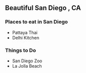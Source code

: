 ## Beautiful San Diego , CA

### Places to eat in San Diego

- Pattaya Thai
- Delhi Kitchen

### Things to Do

- San Diego Zoo
- La Jolla Beach
